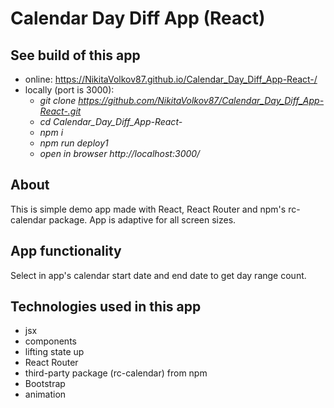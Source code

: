 # Calendar Day Diff App (React)

## See build of this app
* online:
https://NikitaVolkov87.github.io/Calendar_Day_Diff_App-React-/
* locally (port is 3000):
  - <i>git clone https://github.com/NikitaVolkov87/Calendar_Day_Diff_App-React-.git</i>
  - <i>cd Calendar_Day_Diff_App-React-</i>
  - <i>npm i</i>
  - <i>npm run deploy1</i>
  - <i>open in browser http://localhost:3000/</i>

## About
This is simple demo app made with React, React Router and npm's rc-calendar package. App is adaptive for all screen sizes.

## App functionality
Select in app's calendar start date and end date to get day range count.

## Technologies used in this app
- jsx
- components
- lifting state up
- React Router
- third-party package (rc-calendar) from npm
- Bootstrap
- animation

